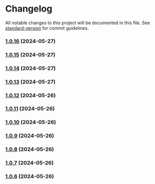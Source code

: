 # Changelog

All notable changes to this project will be documented in this file. See [standard-version](https://github.com/conventional-changelog/standard-version) for commit guidelines.

### [1.0.16](https://github.com/MoYuanJun/lede-raspberry-pi/compare/v1.0.15...v1.0.16) (2024-05-27)

### [1.0.15](https://github.com/MoYuanJun/lede-raspberry-pi/compare/v1.0.14...v1.0.15) (2024-05-27)

### [1.0.14](https://github.com/MoYuanJun/lede-raspberry-pi/compare/v1.0.13...v1.0.14) (2024-05-27)

### [1.0.13](https://github.com/MoYuanJun/lede-raspberry-pi/compare/v1.0.12...v1.0.13) (2024-05-27)

### [1.0.12](https://github.com/MoYuanJun/lede-raspberry-pi/compare/v1.0.11...v1.0.12) (2024-05-26)

### [1.0.11](https://github.com/MoYuanJun/lede-raspberry-pi/compare/v1.0.10...v1.0.11) (2024-05-26)

### [1.0.10](https://github.com/MoYuanJun/lede-raspberry-pi/compare/v1.0.9...v1.0.10) (2024-05-26)

### [1.0.9](https://github.com/MoYuanJun/lede-raspberry-pi/compare/v1.0.8...v1.0.9) (2024-05-26)

### [1.0.8](https://github.com/MoYuanJun/lede-raspberry-pi/compare/v1.0.7...v1.0.8) (2024-05-26)

### [1.0.7](https://github.com/MoYuanJun/lede-raspberry-pi/compare/v1.0.6...v1.0.7) (2024-05-26)

### [1.0.6](https://github.com/MoYuanJun/lede-raspberry-pi/compare/v1.0.5...v1.0.6) (2024-05-26)
